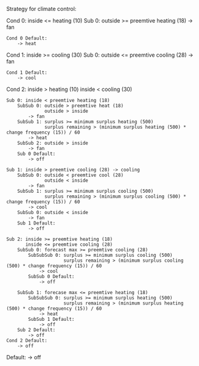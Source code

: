 Strategy for climate control:



Cond 0: inside <= heating (10)
	Sub 0: outside >= preemtive heating (18)
		-> fan

	Cond 0 Default:
		-> heat

Cond 1: inside >= cooling (30)
	Sub 0: outside <= preemtive cooling (28)
		-> fan
		
	Cond 1 Default:
		-> cool

Cond 2: inside > heating (10)
		inside < cooling (30)
		
	Sub 0: inside < preemtive heating (18)
		SubSub 0: outside > preemtive heat (18)
				  outside > inside
			-> fan
		SubSub 1: surplus >= minimum surplus heating (500)
				  surplus remaining > (minimum surplus heating (500) * change frequency (15)) / 60
			-> heat 
		SubSub 2: outside > inside
			-> fan
		Sub 0 Default:
			-> off
			
	Sub 1: inside > preemtive cooling (28) -> cooling
		SubSub 0: outside < preemtive cool (28)
				  outside < inside
			-> fan
		SubSub 1: surplus >= minimum surplus cooling (500)
				  surplus remaining > (minimum surplus cooling (500) * change frequency (15)) / 60
			-> cool
		SubSub 0: outside < inside
			-> fan
		Sub 1 Default:
			-> off

	Sub 2: inside >= preemtive heating (18)
		   inside <= preemtive cooling (28)	
		SubSub 0: forecast max >= preemtive cooling (28)
			SubSubSub 0: surplus >= minimum surplus cooling (500)
						 surplus remaining > (minimum surplus cooling (500) * change frequency (15)) / 60
				-> cool
			SubSub 0 Default:
				-> off
		
		SubSub 1: forecase max <= preemtive heating (18)
			SubSubSub 0: surplus >= minimum surplus heating (500)
						 surplus remaining > (minimum surplus heating (500) * change frequency (15)) / 60
				-> heat 
			SubSub 1 Default:
				-> off
		Sub 2 Default:
			-> off
	Cond 2 Default:
		-> off
Default:
	-> off
